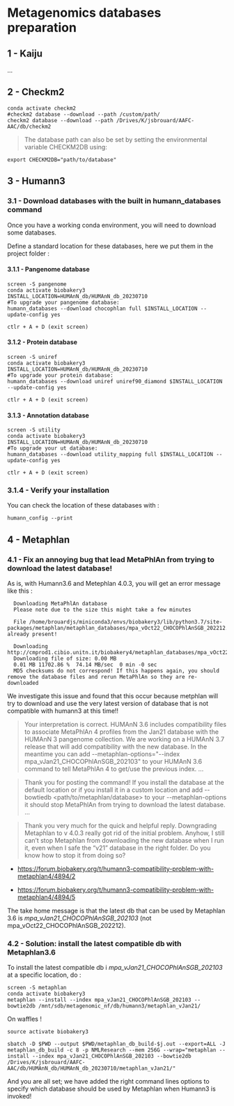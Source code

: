 # Metagenomics databases preparation




## 1 - Kaiju

...

## 2 - Checkm2

```shell
conda activate checkm2
#checkm2 database --download --path /custom/path/
checkm2 database --download --path /Drives/K/jsbrouard/AAFC-AAC/db/checkm2
```

>The database path can also be set by setting the environmental variable CHECKM2DB using:

```shell
export CHECKM2DB="path/to/database"
```


## 3 - Humann3

### 3.1 - Download databases with the built in humann_databases command
Once you have a working conda environment, you will need to download some databases.

Define a standard location for these databases, here we put them in the project folder :

#### 3.1.1 - Pangenome database

```shell
screen -S pangenome
conda activate biobakery3
INSTALL_LOCATION=HUMAnN_db/HUMAnN_db_20230710
#To upgrade your pangenome database: 
humann_databases --download chocophlan full $INSTALL_LOCATION --update-config yes

ctlr + A + D (exit screen)
```

#### 3.1.2 - Protein database

```shell
screen -S uniref
conda activate biobakery3
INSTALL_LOCATION=HUMAnN_db/HUMAnN_db_20230710
#To upgrade your protein database: 
humann_databases --download uniref uniref90_diamond $INSTALL_LOCATION --update-config yes

ctlr + A + D (exit screen)
```

#### 3.1.3 - Annotation database

```shell
screen -S utility
conda activate biobakery3
INSTALL_LOCATION=HUMAnN_db/HUMAnN_db_20230710
#To upgrade your ut database: 
humann_databases --download utility_mapping full $INSTALL_LOCATION --update-config yes

ctlr + A + D (exit screen)
```


### 3.1.4 - Verify your installation
You can check the location of these databases with :

```shell
humann_config --print
```

## 4 - Metaphlan

### 4.1 - Fix an annoying bug that lead MetaPhlAn from trying to download the latest database!
As is, with Humann3.6 and Metephlan 4.0.3, you will get an error message like this  :

```shell
  Downloading MetaPhlAn database
  Please note due to the size this might take a few minutes

  File /home/brouardjs/miniconda3/envs/biobakery3/lib/python3.7/site-packages/metaphlan/metaphlan_databases/mpa_vOct22_CHOCOPhlAnSGB_202212.tar already present!

  Downloading http://cmprod1.cibio.unitn.it/biobakery4/metaphlan_databases/mpa_vOct22_CHOCOPhlAnSGB_202212.md5
  Downloading file of size: 0.00 MB
  0.01 MB 11702.86 %  74.14 MB/sec  0 min -0 sec
  MD5 checksums do not correspond! If this happens again, you should remove the database files and rerun MetaPhlAn so they are re-downloaded
```


We investigate this issue and found that this occur because metphlan will try to download and use the very latest version of database that is not compatible with humann3 at this time!!


> Your interpretation is correct. HUMAnN 3.6 includes compatibility files to associate MetaPhlAn 4 profiles from the Jan21 database with the HUMAnN 3 pangenome collection. We are working on a HUMAnN 3.7 release that will add compatibility with the new database. In the meantime you can add --metaphlan-options="--index mpa_vJan21_CHOCOPhlAnSGB_202103" to your HUMAnN 3.6 command to tell MetaPhlAn 4 to get/use the previous index.
...

> Thank you for posting the command! If you install the database at the default location or if you install it in a custom location and add --bowtiedb <path/to/metaphlan/database> to your --metaphlan-options it should stop MetaPhlAn from trying to download the latest database.
...


> Thank you very much for the quick and helpful reply. Downgrading Metaphlan to v 4.0.3 really got rid of the initial problem. Anyhow, I still can’t stop Metaphlan from downloading the new database when I run it, even when I safe the “v21” database in the right folder. Do you know how to stop it from doing so?


  * https://forum.biobakery.org/t/humann3-compatibility-problem-with-metaphlan4/4894/2

  * https://forum.biobakery.org/t/humann3-compatibility-problem-with-metaphlan4/4894/5


The take home message is that the latest db that can be used by Metaphlan 3.6 is *mpa_vJan21_CHOCOPhlAnSGB_202103* (not mpa_vOct22_CHOCOPhlAnSGB_202212).


### 4.2 - Solution: install the **latest compatible db** with Metaphlan3.6
To install the latest compatible db i *mpa_vJan21_CHOCOPhlAnSGB_202103* at a specific location, do :

```shell
screen -S metaphlan
conda activate biobakery3
metaphlan --install --index mpa_vJan21_CHOCOPhlAnSGB_202103 --bowtie2db /mnt/sdb/metagenomic_nf/db/humann3/metaphlan_vJan21/
```

On waffles !
```shell
source activate biobakery3

sbatch -D $PWD --output $PWD/metaphlan_db_build-$j.out --export=ALL -J metaphlan_db_build -c 8 -p NMLResearch --mem 256G --wrap="metaphlan --install --index mpa_vJan21_CHOCOPhlAnSGB_202103 --bowtie2db /Drives/K/jsbrouard/AAFC-AAC/db/HUMAnN_db/HUMAnN_db_20230710/metaphlan_vJan21/"
```


And you are all set; we have added the right command lines options to specify which database should be used by Metaphlan when Humann3 is invoked!


